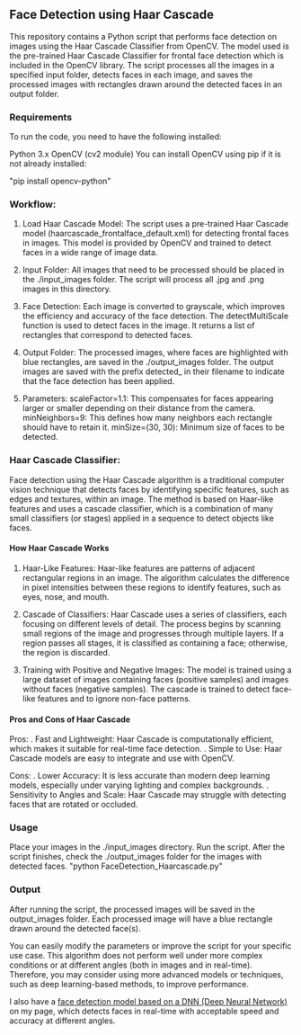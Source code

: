 ## Face Detection using Haar Cascade
This repository contains a Python script that performs face detection on images using the Haar Cascade Classifier from OpenCV. The model used is the pre-trained Haar Cascade Classifier for frontal face detection which is included in the OpenCV library. The script processes all the images in a specified input folder, detects faces in each image, and saves the processed images with rectangles drawn around the detected faces in an output folder.

### Requirements
To run the code, you need to have the following installed:

Python 3.x
OpenCV (cv2 module)
You can install OpenCV using pip if it is not already installed:

"pip install opencv-python"

### Workflow:
1. Load Haar Cascade Model: 
The script uses a pre-trained Haar Cascade model (haarcascade_frontalface_default.xml) for detecting frontal faces in images. This model is provided by OpenCV and trained to detect faces in a wide range of image data.

2. Input Folder: 
All images that need to be processed should be placed in the ./input_images folder. The script will process all .jpg and .png images in this directory.

3. Face Detection:
Each image is converted to grayscale, which improves the efficiency and accuracy of the face detection.
The detectMultiScale function is used to detect faces in the image. It returns a list of rectangles that correspond to detected faces.

4. Output Folder:
The processed images, where faces are highlighted with blue rectangles, are saved in the ./output_images folder.
The output images are saved with the prefix detected_ in their filename to indicate that the face detection has been applied.

5. Parameters:
scaleFactor=1.1: This compensates for faces appearing larger or smaller depending on their distance from the camera.
minNeighbors=9: This defines how many neighbors each rectangle should have to retain it.
minSize=(30, 30): Minimum size of faces to be detected.


### Haar Cascade Classifier:
Face detection using the Haar Cascade algorithm is a traditional computer vision technique that detects faces by identifying specific features, such as edges and textures, within an image. The method is based on Haar-like features and uses a cascade classifier, which is a combination of many small classifiers (or stages) applied in a sequence to detect objects like faces.

#### How Haar Cascade Works
1. Haar-Like Features: Haar-like features are patterns of adjacent rectangular regions in an image. The algorithm calculates the difference in pixel intensities between these regions to identify features, such as eyes, nose, and mouth.

2. Cascade of Classifiers: Haar Cascade uses a series of classifiers, each focusing on different levels of detail. The process begins by scanning small regions of the image and progresses through multiple layers. If a region passes all stages, it is classified as containing a face; otherwise, the region is discarded.

3. Training with Positive and Negative Images: The model is trained using a large dataset of images containing faces (positive samples) and images without faces (negative samples). The cascade is trained to detect face-like features and to ignore non-face patterns.

#### Pros and Cons of Haar Cascade
Pros:
. Fast and Lightweight: Haar Cascade is computationally efficient, which makes it suitable for real-time face detection.
. Simple to Use: Haar Cascade models are easy to integrate and use with OpenCV.

Cons:
. Lower Accuracy: It is less accurate than modern deep learning models, especially under varying lighting and complex backgrounds.
. Sensitivity to Angles and Scale: Haar Cascade may struggle with detecting faces that are rotated or occluded.

### Usage
Place your images in the ./input_images directory.
Run the script.
After the script finishes, check the ./output_images folder for the images with detected faces.
"python FaceDetection_Haarcascade.py"

### Output
After running the script, the processed images will be saved in the output_images folder. Each processed image will have a blue rectangle drawn around the detected face(s).


You can easily modify the parameters or improve the script for your specific use case. This algorithm does not perform well under more complex conditions or at different angles (both in images and in real-time). Therefore, you may consider using more advanced models or techniques, such as deep learning-based methods, to improve performance.


I also have a [face detection model based on a DNN (Deep Neural Network)](https://github.com/NasrinAlaei/FaceDetection_DNN) on my page, which detects faces in real-time with acceptable speed and accuracy at different angles.
